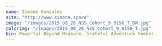```yaml
---
name: Simone Gonzalez
site: "http://www.simone.space"
image: "/images/2015_08_26_NSS_Cohort_9_0156_T_BW.jpg"
colorimg: "/images/2015_08_26_NSS_Cohort_9_0150_T.jpg"
bio: Powerful Beyond Measure. Grateful Adventure Seeker.
---
```

